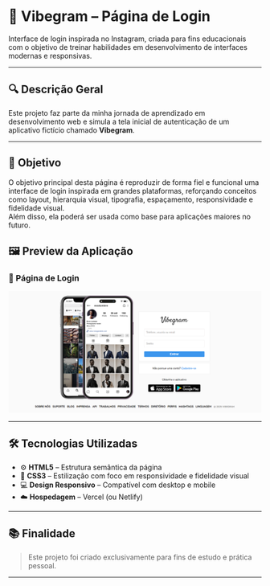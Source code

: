 # 📱 Vibegram – Página de Login

Interface de login inspirada no Instagram, criada para fins educacionais com o objetivo de treinar habilidades em desenvolvimento de interfaces modernas e responsivas.

---

## 🔍 Descrição Geral

Este projeto faz parte da minha jornada de aprendizado em desenvolvimento web e simula a tela inicial de autenticação de um aplicativo fictício chamado **Vibegram**. 

---

## 🎯 Objetivo

O objetivo principal desta página é reproduzir de forma fiel e funcional uma interface de login inspirada em grandes plataformas, reforçando conceitos como layout, hierarquia visual, tipografia, espaçamento, responsividade e fidelidade visual.  
Além disso, ela poderá ser usada como base para aplicações maiores no futuro.

## 🖼️ Preview da Aplicação

### 📌 Página de Login  
![Vibegram Login](assets/images/preview/vibegram-login.png)

---

## 🛠️ Tecnologias Utilizadas

- ⚙️ **HTML5** – Estrutura semântica da página  
- 🎨 **CSS3** – Estilização com foco em responsividade e fidelidade visual  
- 💻 **Design Responsivo** – Compatível com desktop e mobile  
- ☁️ **Hospedagem** – Vercel (ou Netlify)

---

## 📚 Finalidade

> Este projeto foi criado exclusivamente para fins de estudo e prática pessoal.

---

